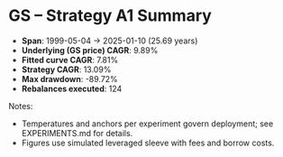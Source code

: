 # GS – Strategy A1 Summary

- **Span**: 1999-05-04 → 2025-01-10 (25.69 years)
- **Underlying (GS price) CAGR**: 9.89%
- **Fitted curve CAGR**: 7.81%
- **Strategy CAGR**: 13.09%
- **Max drawdown**: -89.72%
- **Rebalances executed**: 124

Notes:

- Temperatures and anchors per experiment govern deployment; see EXPERIMENTS.md for details.
- Figures use simulated leveraged sleeve with fees and borrow costs.

